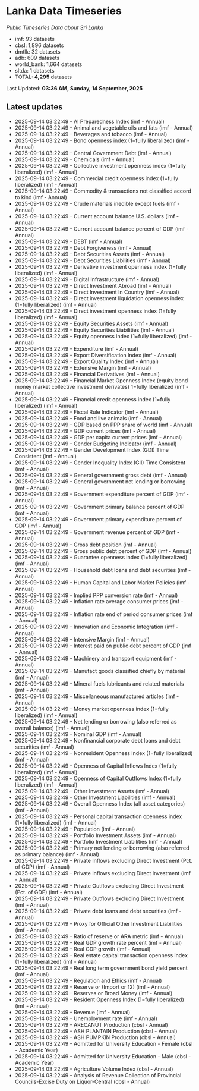 # Lanka Data Timeseries
*Public Timeseries Data about Sri Lanka*

* imf: 93 datasets
* cbsl: 1,896 datasets
* dmtlk: 32 datasets
* adb: 609 datasets
* world_bank: 1,664 datasets
* sltda: 1 datasets
* TOTAL: **4,295** datasets

Last Updated: **03:36 AM, Sunday, 14 September, 2025**

## Latest updates

* 2025-09-14 03:22:49 - AI Preparedness Index (imf - Annual)
* 2025-09-14 03:22:49 - Animal and vegetable oils and fats (imf - Annual)
* 2025-09-14 03:22:49 - Beverages and tobacco (imf - Annual)
* 2025-09-14 03:22:49 - Bond openness index (1=fully liberalized) (imf - Annual)
* 2025-09-14 03:22:49 - Central Government Debt (imf - Annual)
* 2025-09-14 03:22:49 - Chemicals (imf - Annual)
* 2025-09-14 03:22:49 - Collective investment openness index (1=fully liberalized) (imf - Annual)
* 2025-09-14 03:22:49 - Commercial credit openness index (1=fully liberalized) (imf - Annual)
* 2025-09-14 03:22:49 - Commodity & transactions not classified accord to kind (imf - Annual)
* 2025-09-14 03:22:49 - Crude materials inedible except fuels (imf - Annual)
* 2025-09-14 03:22:49 - Current account balance U.S. dollars (imf - Annual)
* 2025-09-14 03:22:49 - Current account balance percent of GDP (imf - Annual)
* 2025-09-14 03:22:49 - DEBT (imf - Annual)
* 2025-09-14 03:22:49 - Debt Forgiveness (imf - Annual)
* 2025-09-14 03:22:49 - Debt Securities Assets (imf - Annual)
* 2025-09-14 03:22:49 - Debt Securities Liabilities (imf - Annual)
* 2025-09-14 03:22:49 - Derivative investment openness index (1=fully liberalized) (imf - Annual)
* 2025-09-14 03:22:49 - Digital Infrastructure (imf - Annual)
* 2025-09-14 03:22:49 - Direct Investment Abroad (imf - Annual)
* 2025-09-14 03:22:49 - Direct Investment In Country (imf - Annual)
* 2025-09-14 03:22:49 - Direct investment liquidation openness index (1=fully liberalized) (imf - Annual)
* 2025-09-14 03:22:49 - Direct investment openness index (1=fully liberalized) (imf - Annual)
* 2025-09-14 03:22:49 - Equity Securities Assets (imf - Annual)
* 2025-09-14 03:22:49 - Equity Securities Liabilities (imf - Annual)
* 2025-09-14 03:22:49 - Equity openness index (1=fully liberalized) (imf - Annual)
* 2025-09-14 03:22:49 - Expenditure (imf - Annual)
* 2025-09-14 03:22:49 - Export Diversification Index (imf - Annual)
* 2025-09-14 03:22:49 - Export Quality Index (imf - Annual)
* 2025-09-14 03:22:49 - Extensive Margin (imf - Annual)
* 2025-09-14 03:22:49 - Financial Derivatives (imf - Annual)
* 2025-09-14 03:22:49 - Financial Market Openness Index (equity bond money market collective investment derivates) 1=fully liberalized (imf - Annual)
* 2025-09-14 03:22:49 - Financial credit openness index (1=fully liberalized) (imf - Annual)
* 2025-09-14 03:22:49 - Fiscal Rule Indicator (imf - Annual)
* 2025-09-14 03:22:49 - Food and live animals (imf - Annual)
* 2025-09-14 03:22:49 - GDP based on PPP share of world (imf - Annual)
* 2025-09-14 03:22:49 - GDP current prices (imf - Annual)
* 2025-09-14 03:22:49 - GDP per capita current prices (imf - Annual)
* 2025-09-14 03:22:49 - Gender Budgeting Indicator (imf - Annual)
* 2025-09-14 03:22:49 - Gender Development Index (GDI) Time Consistent (imf - Annual)
* 2025-09-14 03:22:49 - Gender Inequality Index (GII) Time Consistent (imf - Annual)
* 2025-09-14 03:22:49 - General government gross debt (imf - Annual)
* 2025-09-14 03:22:49 - General government net lending or borrowing (imf - Annual)
* 2025-09-14 03:22:49 - Government expenditure percent of GDP (imf - Annual)
* 2025-09-14 03:22:49 - Government primary balance percent of GDP (imf - Annual)
* 2025-09-14 03:22:49 - Government primary expenditure percent of GDP (imf - Annual)
* 2025-09-14 03:22:49 - Government revenue percent of GDP (imf - Annual)
* 2025-09-14 03:22:49 - Gross debt position (imf - Annual)
* 2025-09-14 03:22:49 - Gross public debt percent of GDP (imf - Annual)
* 2025-09-14 03:22:49 - Guarantee openness index (1=fully liberalized) (imf - Annual)
* 2025-09-14 03:22:49 - Household debt loans and debt securities (imf - Annual)
* 2025-09-14 03:22:49 - Human Capital and Labor Market Policies (imf - Annual)
* 2025-09-14 03:22:49 - Implied PPP conversion rate (imf - Annual)
* 2025-09-14 03:22:49 - Inflation rate average consumer prices (imf - Annual)
* 2025-09-14 03:22:49 - Inflation rate end of period consumer prices (imf - Annual)
* 2025-09-14 03:22:49 - Innovation and Economic Integration (imf - Annual)
* 2025-09-14 03:22:49 - Intensive Margin (imf - Annual)
* 2025-09-14 03:22:49 - Interest paid on public debt percent of GDP (imf - Annual)
* 2025-09-14 03:22:49 - Machinery and transport equipment (imf - Annual)
* 2025-09-14 03:22:49 - Manufact goods classified chiefly by material (imf - Annual)
* 2025-09-14 03:22:49 - Mineral fuels lubricants and related materials (imf - Annual)
* 2025-09-14 03:22:49 - Miscellaneous manufactured articles (imf - Annual)
* 2025-09-14 03:22:49 - Money market openness index (1=fully liberalized) (imf - Annual)
* 2025-09-14 03:22:49 - Net lending or borrowing (also referred as overall balance) (imf - Annual)
* 2025-09-14 03:22:49 - Nominal GDP (imf - Annual)
* 2025-09-14 03:22:49 - Nonfinancial corporate debt loans and debt securities (imf - Annual)
* 2025-09-14 03:22:49 - Nonresident Openness Index (1=fully liberalized) (imf - Annual)
* 2025-09-14 03:22:49 - Openness of Capital Inflows Index (1=fully liberalized) (imf - Annual)
* 2025-09-14 03:22:49 - Openness of Capital Outflows Index (1=fully liberalized) (imf - Annual)
* 2025-09-14 03:22:49 - Other Investment Assets (imf - Annual)
* 2025-09-14 03:22:49 - Other Investment Liabilities (imf - Annual)
* 2025-09-14 03:22:49 - Overall Openness Index (all asset categories) (imf - Annual)
* 2025-09-14 03:22:49 - Personal capital transaction openness index (1=fully liberalized) (imf - Annual)
* 2025-09-14 03:22:49 - Population (imf - Annual)
* 2025-09-14 03:22:49 - Portfolio Investment Assets (imf - Annual)
* 2025-09-14 03:22:49 - Portfolio Investment Liabilities (imf - Annual)
* 2025-09-14 03:22:49 - Primary net lending or borrowing (also referred as primary balance) (imf - Annual)
* 2025-09-14 03:22:49 - Private Inflows excluding Direct Investment (Pct. of GDP) (imf - Annual)
* 2025-09-14 03:22:49 - Private Inflows excluding Direct Investment (imf - Annual)
* 2025-09-14 03:22:49 - Private Outflows excluding Direct Investment (Pct. of GDP) (imf - Annual)
* 2025-09-14 03:22:49 - Private Outflows excluding Direct Investment (imf - Annual)
* 2025-09-14 03:22:49 - Private debt loans and debt securities (imf - Annual)
* 2025-09-14 03:22:49 - Proxy for Official Other Investment Liabilities (imf - Annual)
* 2025-09-14 03:22:49 - Ratio of reserve or ARA metric (imf - Annual)
* 2025-09-14 03:22:49 - Real GDP growth rate percent (imf - Annual)
* 2025-09-14 03:22:49 - Real GDP growth (imf - Annual)
* 2025-09-14 03:22:49 - Real estate capital transaction openness index (1=fully liberalized) (imf - Annual)
* 2025-09-14 03:22:49 - Real long term government bond yield percent (imf - Annual)
* 2025-09-14 03:22:49 - Regulation and Ethics (imf - Annual)
* 2025-09-14 03:22:49 - Reserve or (Import or 12) (imf - Annual)
* 2025-09-14 03:22:49 - Reserves or Broad Money (imf - Annual)
* 2025-09-14 03:22:49 - Resident Openness Index (1=fully liberalized) (imf - Annual)
* 2025-09-14 03:22:49 - Revenue (imf - Annual)
* 2025-09-14 03:22:49 - Unemployment rate (imf - Annual)
* 2025-09-14 03:22:49 - ARECANUT Production (cbsl - Annual)
* 2025-09-14 03:22:49 - ASH PLANTAIN Production (cbsl - Annual)
* 2025-09-14 03:22:49 - ASH PUMPKIN Production (cbsl - Annual)
* 2025-09-14 03:22:49 - Admitted for University Education - Female (cbsl - Academic Year)
* 2025-09-14 03:22:49 - Admitted for University Education - Male (cbsl - Academic Year)
* 2025-09-14 03:22:49 - Agriculture Volume Index (cbsl - Annual)
* 2025-09-14 03:22:49 - Analysis of Revenue Collection of Provincial Councils-Excise Duty on Liquor-Central (cbsl - Annual)